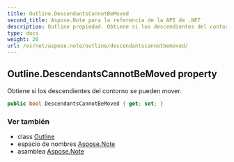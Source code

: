 ```yaml
---
title: Outline.DescendantsCannotBeMoved
second_title: Aspose.Note para la referencia de la API de .NET
description: Outline propiedad. Obtiene si los descendientes del contorno se pueden mover.
type: docs
weight: 20
url: /es/net/aspose.note/outline/descendantscannotbemoved/
---
```

## Outline.DescendantsCannotBeMoved property

Obtiene si los descendientes del contorno se pueden mover.

```csharp
public bool DescendantsCannotBeMoved { get; set; }
```

### Ver también

* class [Outline](../)
* espacio de nombres [Aspose.Note](../../outline/)
* asamblea [Aspose.Note](../../../)


